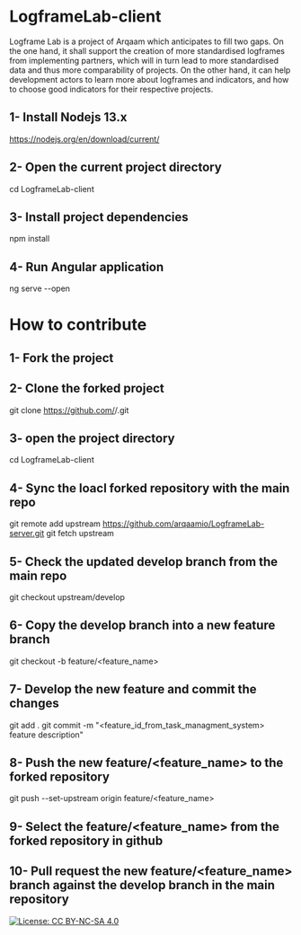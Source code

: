 # LogframeLab-client

Logframe Lab is a project of Arqaam which anticipates to fill two gaps. On the one hand, it shall support the creation of more standardised logframes from implementing partners, which will in turn lead to more standardised data and thus more comparability of projects. On the other hand, it can help development actors to learn more about logframes and indicators, and how to choose good indicators for their respective projects.
## 1- Install Nodejs 13.x
https://nodejs.org/en/download/current/

## 2- Open the current project directory
cd LogframeLab-client

## 3- Install project dependencies
npm install

## 4- Run Angular application
ng serve --open


# How to contribute

## 1- Fork the project

## 2- Clone the forked project
git clone https://github.com/<username>/<repository>.git

## 3- open the project directory
cd LogframeLab-client

## 4- Sync the loacl forked repository with the main repo 
git remote add upstream https://github.com/arqaamio/LogframeLab-server.git
git fetch upstream

## 5- Check the updated develop branch from the main repo
git checkout upstream/develop

## 6- Copy the develop branch into a new feature branch
git checkout -b feature/<feature_name>

## 7- Develop the new feature and commit the changes
git add .
git commit -m "<feature_id_from_task_managment_system> feature description"

## 8- Push the new feature/<feature_name> to the forked repository
git push --set-upstream origin feature/<feature_name>

## 9- Select the feature/<feature_name> from the forked repository in github

## 10- Pull request the new feature/<feature_name> branch against the develop branch in the main repository 


[![License: CC BY-NC-SA 4.0](https://licensebuttons.net/l/by-nc-sa/4.0/80x15.png)](https://creativecommons.org/licenses/by-nc-sa/4.0/)
